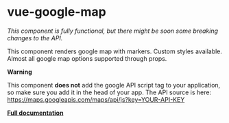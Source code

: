
# vue-google-map

*This component is fully functional, but there might be soon some breaking changes to the API.*

This component renders google map with markers. Custom styles available. Almost all google map options supported through props.

**Warning**

This component **does not** add the google API script tag to your application, so make sure you add it in the head of your app. The API source is here: https://maps.googleapis.com/maps/api/js?key=YOUR-API-KEY

**[Full documentation](https://konfy-ui.netlify.com/vue-google-map.html)**